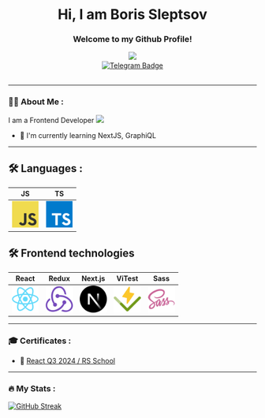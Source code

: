 <div id="header" align="center">
  <h1>Hi, I am Boris Sleptsov</h1>
  <h3>Welcome to my Github Profile!</h3>
  <img src="https://i.giphy.com/media/v1.Y2lkPTc5MGI3NjExM3F5NW5yYjRpNXlxMjQ3bWxsa2N5MWF1cmVuNDBrdTIyZHpwZmRubSZlcD12MV9pbnRlcm5hbF9naWZfYnlfaWQmY3Q9Zw/QNFhOolVeCzPQ2Mx85/giphy.gif"/>
  <div id="badges">
    <a href="https://t.me/mister_jules">
      <img src="https://img.shields.io/badge/Telegram-blue?style=for-the-badge&logo=telegram&logoColor=white" alt="Telegram Badge"/>
    </a>
  </div>
  <img src="https://komarev.com/ghpvc/?username=SleptsovBoris&style=flat-square&color=blue" alt=""/>
</div>

---

### :man_technologist: About Me :
I am a Frontend Developer <img src="https://media.giphy.com/media/WUlplcMpOCEmTGBtBW/giphy.gif" width="30">
- :seedling: I'm currently learning NextJS, GraphiQL

---

## :hammer_and_wrench: Languages :
| JS      |TS        |
| ------- | -------- |
| <img src="https://github.com/devicons/devicon/blob/master/icons/javascript/javascript-original.svg" title="JavaScript" alt="JavaScript" width="55" height="55"/> | <img src="https://github.com/devicons/devicon/blob/master/icons/typescript/typescript-original.svg" title="Typescript"  alt="Typescript" width="55" height="55"/>

## :hammer_and_wrench: Frontend technologies
| React | Redux | Next.js | ViTest | Sass |
|-------|-------|---------|--------|------|
| <img src="https://github.com/devicons/devicon/blob/master/icons/react/react-original.svg" title="React" alt="React" width="55" height="55"/> | <img src="https://github.com/devicons/devicon/blob/master/icons/redux/redux-original.svg" title="Redux"  alt="Redux" width="55" height="55"/> | <img src="https://github.com/devicons/devicon/blob/master/icons/nextjs/nextjs-original.svg" title="Next.js"  alt="Next.js" width="55" height="55"/> | <img src="https://github.com/devicons/devicon/blob/master/icons/vitest/vitest-original.svg" title="ViTest"  alt="ViTest" width="55" height="55"/> | <img src="https://github.com/devicons/devicon/blob/master/icons/sass/sass-original.svg" title="Sass"  alt="Sass" width="55" height="55"/> |

---

### :mortar_board: Certificates :

- :notebook_with_decorative_cover: <a href="https://app.rs.school/certificate/t74xet55">React Q3 2024 / RS School</a>

---

### :fire: My Stats :
[![GitHub Streak](https://github-readme-streak-stats.herokuapp.com?user=SleptsovBoris&theme=tokyonight)](https://git.io/streak-stats)

